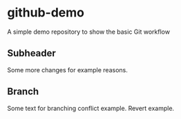 # github-demo
A simple demo repository to show the basic Git workflow

## Subheader
Some more changes for example reasons.

## Branch

Some text for branching conflict example.
Revert example.